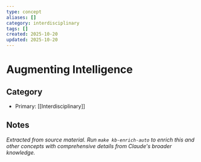 ```yaml
---
type: concept
aliases: []
category: interdisciplinary
tags: []
created: 2025-10-20
updated: 2025-10-20
---
```


# Augmenting Intelligence

## Category

- Primary: [[Interdisciplinary]]

## Notes

*Extracted from source material. Run `make kb-enrich-auto` to enrich this and other concepts with comprehensive details from Claude's broader knowledge.*
